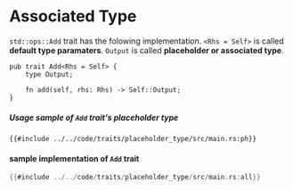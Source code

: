 # Associated Type

`std::ops::Add` trait has the folowing implementation. `<Rhs = Self>` is called __default type paramaters__. `Output` is called __placeholder or associated type__.

```rust, norun, noplayground
pub trait Add<Rhs = Self> {
    type Output;

    fn add(self, rhs: Rhs) -> Self::Output;
}
```

##### Usage sample of `Add` trait's placeholder type
```rust, norun, noplayground
{{#include ../../code/traits/placeholder_type/src/main.rs:ph}}
```

#### sample implementation of `Add` trait
```rust 
{{#include ../../code/traits/placeholder_type/src/main.rs:all}}
```

